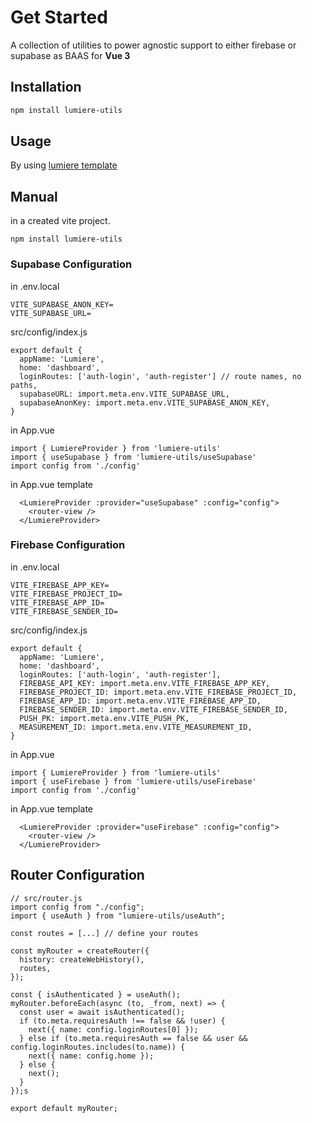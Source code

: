 # Get Started
A collection of utilities to power agnostic support to either firebase or supabase as BAAS for **Vue 3**

## Installation

```bash
npm install lumiere-utils
```

## Usage
By using [lumiere template](https://github.com/jesusantguerrero/lumiere)

## Manual
in a created vite project.

`npm install lumiere-utils`

### Supabase Configuration

in .env.local
```
VITE_SUPABASE_ANON_KEY=
VITE_SUPABASE_URL=
```

src/config/index.js
```
export default {
  appName: 'Lumiere',
  home: 'dashboard',
  loginRoutes: ['auth-login', 'auth-register'] // route names, no paths,
  supabaseURL: import.meta.env.VITE_SUPABASE_URL,
  supabaseAnonKey: import.meta.env.VITE_SUPABASE_ANON_KEY,
}

```

in App.vue

```
import { LumiereProvider } from 'lumiere-utils'
import { useSupabase } from 'lumiere-utils/useSupabase'
import config from './config'
```

in App.vue template
```
  <LumiereProvider :provider="useSupabase" :config="config">
    <router-view />
  </LumiereProvider>
```

### Firebase Configuration

in .env.local
```
VITE_FIREBASE_APP_KEY=
VITE_FIREBASE_PROJECT_ID=
VITE_FIREBASE_APP_ID=
VITE_FIREBASE_SENDER_ID=
```

src/config/index.js
```
export default {
  appName: 'Lumiere',
  home: 'dashboard',
  loginRoutes: ['auth-login', 'auth-register'],
  FIREBASE_API_KEY: import.meta.env.VITE_FIREBASE_APP_KEY,
  FIREBASE_PROJECT_ID: import.meta.env.VITE_FIREBASE_PROJECT_ID,
  FIREBASE_APP_ID: import.meta.env.VITE_FIREBASE_APP_ID,
  FIREBASE_SENDER_ID: import.meta.env.VITE_FIREBASE_SENDER_ID,
  PUSH_PK: import.meta.env.VITE_PUSH_PK,
  MEASUREMENT_ID: import.meta.env.VITE_MEASUREMENT_ID,
}

```

in App.vue

```
import { LumiereProvider } from 'lumiere-utils'
import { useFirebase } from 'lumiere-utils/useFirebase'
import config from './config'
```

in App.vue template
```
  <LumiereProvider :provider="useFirebase" :config="config">
    <router-view />
  </LumiereProvider>
```

## Router Configuration

```
// src/router.js
import config from "./config";
import { useAuth } from "lumiere-utils/useAuth";

const routes = [...] // define your routes

const myRouter = createRouter({
  history: createWebHistory(),
  routes,
});

const { isAuthenticated } = useAuth();
myRouter.beforeEach(async (to, _from, next) => {
  const user = await isAuthenticated();
  if (to.meta.requiresAuth !== false && !user) {
    next({ name: config.loginRoutes[0] });
  } else if (to.meta.requiresAuth == false && user && config.loginRoutes.includes(to.name)) {
    next({ name: config.home });
  } else {
    next();
  }
});s

export default myRouter;
```

